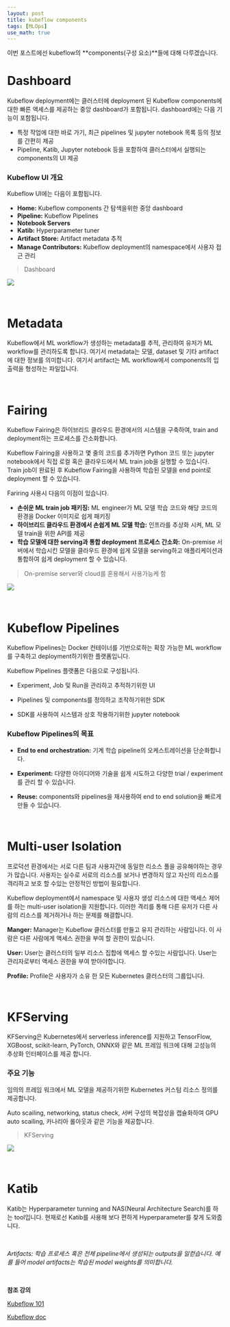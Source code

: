 ```yaml
---
layout: post
title: kubeflow components
tags: [MLOps]
use_math: true
---
```


이번 포스트에선 kubeflow의 **components(구성 요소)**들에 대해 다루겠습니다.

# Dashboard

Kubeflow deployment에는 클러스터에 deployment 된 Kubeflow components에 대한 빠른 액세스를 제공하는 중앙 dashboard가 포함됩니다. dashboard에는 다음 기능이 포함됩니다.

- 특정 작업에 대한 바로 가기, 최근 pipelines 및 jupyter notebook 목록 등의 정보를 간편히 제공
- Pipeline, Katib, Jupyter notebook 등을 포함하여 클러스터에서 실행되는 components의 UI 제공

### Kubeflow UI 개요

Kubeflow UI에는 다음이 포함됩니다.

- **Home:** Kubeflow components 간 탐색을위한 중앙 dashboard
- **Pipeline:** Kubeflow Pipelines
- **Notebook Servers**
- **Katib:** Hyperparameter tuner
- **Artifact Store:** Artifact metadata 추적
- **Manage Contributors:** Kubeflow deployment의 namespace에서 사용자 접근 관리

> Dashboard

![](https://user-images.githubusercontent.com/31475037/96206784-a0195500-0fa4-11eb-94b1-edf8778def81.png)

<br>

# Metadata

Kubeflow에서 ML workflow가 생성하는 metadata를 추적, 관리하여 유저가 ML workflow를 관리하도록 합니다. 여기서 metadata는 모델, dataset 및 기타 artifact에 대한 정보를 의미합니다. 여기서 artifact는 ML workflow에서 components의 입출력을 형성하는 파일입니다.

<br>

# Fairing

Kubeflow Fairing은 하이브리드 클라우드 환경에서의 시스템을 구축하여, train and deployment하는 프로세스를 간소화합니다.

Kubeflow Fairing을 사용하고 몇 줄의 코드를 추가하면 Python 코드 또는 jupyter notebook에서 직접 로컬 혹은 클라우드에서 ML train job을 실행할 수 있습니다. Train job이 완료된 후 Kubeflow Fairing을 사용하여 학습된 모델을 end point로 deployment 할 수 있습니다.

Fariring 사용시 다음의 이점이 있습니다. 

- **손쉬운 ML train job 패키징:** ML engineer가 ML 모델 학습 코드와 해당 코드의 환경을 Docker 이미지로 쉽게 패키징
- **하이브리드 클라우드 환경에서 손쉽게 ML 모델 학습:** 인프라를 추상화 시켜, ML 모델 train을 위한 API를 제공
- **학습 모델에 대한 serving과 통합 deployment 프로세스 간소화:** On-premise 서버에서 학습시킨 모델을 클라우드 환경에 쉽게 모델을 serving하고 애플리케이션과 통합하여 쉽게 deployment 할 수 있습니다.

> On-premise server와 cloud를 혼용해서 사용가능케 함

![](https://user-images.githubusercontent.com/31475037/95158516-bec66180-07d6-11eb-9016-46e7b77d7ec4.png) 

<br>

# Kubeflow Pipelines

Kubeflow Pipelines는 Docker 컨테이너를 기반으로하는 확장 가능한 ML workflow를 구축하고 deployment하기위한 플랫폼입니다.

Kubeflow Pipelines 플랫폼은 다음으로 구성됩니다. 

- Experiment, Job 및 Run을 관리하고 추적하기위한 UI

- Pipelines 및 components를 정의하고 조작하기위한 SDK

- SDK를 사용하여 시스템과 상호 작용하기위한 jupyter notebook

### Kubeflow Pipelines의 목표

- **End to end orchestration:** 기계 학습 pipeline의 오케스트레이션을 단순화합니다.

- **Experiment:** 다양한 아이디어와 기술을 쉽게 시도하고 다양한 trial / experiment를 관리 할 수 있습니다.

- **Reuse:** components와 pipelines을 재사용하여 end to end solution을 빠르게 만들 수 있습니다.

<br>

# Multi-user Isolation

프로덕션 환경에서는 서로 다른 팀과 사용자간에 동일한 리소스 풀을 공유해야하는 경우가 많습니다. 사용자는 실수로 서로의 리소스를 보거나 변경하지 않고 자신의 리소스를 격리하고 보호 할 수있는 안정적인 방법이 필요합니다.

Kubeflow deployment에서 namespace 및 사용자 생성 리소스에 대한 액세스 제어를 하는 multi-user isolation을 지원합니다. 이러한 격리를 통해 다른 유저가 다른 사람의 리소스를 제거하거나 하는 문제를 해결합니다.

**Manger:** Manager는 Kubeflow 클러스터를 만들고 유지 관리하는 사람입니다. 이 사람은 다른 사람에게 액세스 권한을 부여 할 권한이 있습니다.

**User:** User는 클러스터의 일부 리소스 집합에 액세스 할 수있는 사람입니다. User는 관리자로부터 액세스 권한을 부여 받아야합니다.

**Profile:** Profile은 사용자가 소유 한 모든 Kubernetes 클러스터의 그룹입니다.

<br>

# KFServing

KFServing은 Kubernetes에서 serverless inference를 지원하고 TensorFlow, XGBoost, scikit-learn, PyTorch, ONNX와 같은 ML 프레임 워크에 대해 고성능의 추상화 인터페이스를 제공 합니다.

### 주요 기능

임의의 프레임 워크에서 ML 모델을 제공하기위한 Kubernetes 커스텀 리소스 정의를 제공합니다.

Auto scailing, networking, status check, 서버 구성의 복잡성을 캡슐화하여 GPU auto scailing, 카나리아 롤아웃과 같은 기능을 제공합니다.

> KFServing

![](https://user-images.githubusercontent.com/31475037/96206778-9e4f9180-0fa4-11eb-883f-8cfeb02d2969.png)

<br>

# Katib

Katib는 Hyperparameter tunning and NAS(Neural Architecture Search)를 하는 tool입니다. 현재로선 Katib를 사용해 보다 편하게 Hyperparameter를 찾게 도와줍니다.

<br>

*Artifacts: 학습 프로세스 혹은 전체 pipeline에서 생성되는 outputs을 일컫습니다. 예를 들어 model artifacts는 학습된 model weights를 의미합니다.*

<br>

**참조 강의**

[Kubeflow 101](https://www.youtube.com/playlist?list=PLIivdWyY5sqLS4lN75RPDEyBgTro_YX7x)

[Kubeflow doc](https://www.kubeflow.org/docs/)

